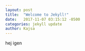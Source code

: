 ```yaml
---
layout: post
title:  "Welcome to Jekyll!"
date:   2017-11-07 03:15:12 -0500
categories: jekyll update
author: Kajsa
---
```


hej igen
  